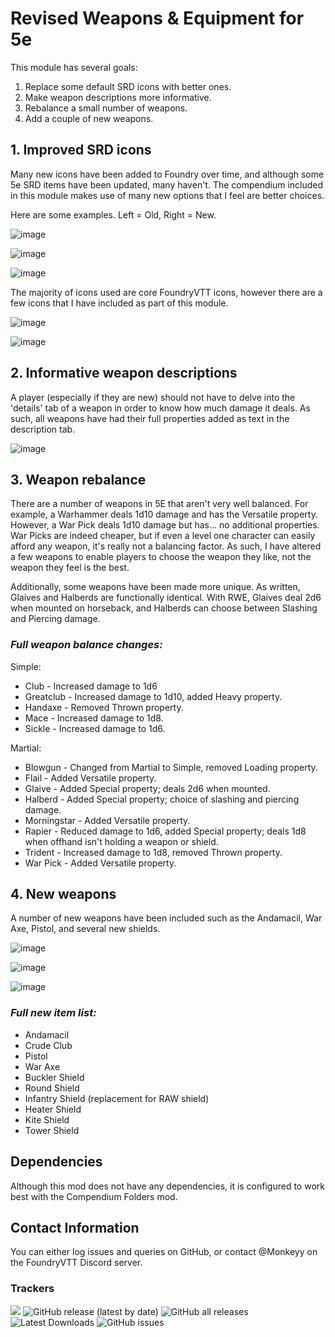 # Revised Weapons & Equipment for 5e

This module has several goals:

1. Replace some default SRD icons with better ones.
2. Make weapon descriptions more informative.
3. Rebalance a small number of weapons.
4. Add a couple of new weapons.

## 1. Improved SRD icons

Many new icons have been added to Foundry over time, and although some 5e SRD items have been updated, many haven't. The compendium included in this module makes use of many new options that I feel are better choices.

Here are some examples. Left = Old, Right = New.

![image](https://user-images.githubusercontent.com/66137312/149814963-0b3e9f18-4351-4058-aea6-ad30c9b90486.png)

![image](https://user-images.githubusercontent.com/66137312/150981849-f03a0a75-1001-4a0e-ac38-a90a19a17c2f.png)

![image](https://user-images.githubusercontent.com/66137312/150982246-0114d5b3-b7e4-4bd4-afe4-badb0889cc02.png)

The majority of icons used are core FoundryVTT icons, however there are a few icons that I have included as part of this module.

![image](https://user-images.githubusercontent.com/66137312/149815153-2c0c2b83-4046-4034-8dbc-b4694bccb25a.png)

![image](https://user-images.githubusercontent.com/66137312/149816416-f73fed1a-e056-4387-9c91-22b76268f844.png)

## 2. Informative weapon descriptions

A player (especially if they are new) should not have to delve into the 'details' tab of a weapon in order to know how much damage it deals. As such, all weapons have had their full properties added as text in the description tab.

![image](https://user-images.githubusercontent.com/66137312/149817475-345fc866-2536-4250-8632-c5cad8e919d4.png)

## 3. Weapon rebalance

There are a number of weapons in 5E that aren't very well balanced. For example, a Warhammer deals 1d10 damage and has the Versatile property. However, a War Pick deals 1d10 damage but has... no additional properties. War Picks are indeed cheaper, but if even a level one character can easily afford any weapon, it's really not a balancing factor. As such, I have altered a few weapons to enable players to choose the weapon they like, not the weapon they feel is the best.

Additionally, some weapons have been made more unique. As written, Glaives and Halberds are functionally identical. With RWE, Glaives deal 2d6 when mounted on horseback, and Halberds can choose between Slashing and Piercing damage.

### _Full weapon balance changes:_

Simple:

- Club - Increased damage to 1d6
- Greatclub - Increased damage to 1d10, added Heavy property.
- Handaxe - Removed Thrown property.
- Mace - Increased damage to 1d8.
- Sickle - Increased damage to 1d6.

Martial:

- Blowgun - Changed from Martial to Simple, removed Loading property.
- Flail - Added Versatile property.
- Glaive - Added Special property; deals 2d6 when mounted.
- Halberd - Added Special property; choice of slashing and piercing damage.
- Morningstar - Added Versatile property.
- Rapier - Reduced damage to 1d6, added Special property; deals 1d8 when offhand isn't holding a weapon or shield.
- Trident - Increased damage to 1d8, removed Thrown property.
- War Pick - Added Versatile property.

## 4. New weapons
  
A number of new weapons have been included such as the Andamacil, War Axe, Pistol, and several new shields.
  
![image](https://user-images.githubusercontent.com/66137312/149818623-881affe7-97a8-41d2-9830-b973c02ab2e7.png)

![image](https://user-images.githubusercontent.com/66137312/150355221-c646e123-34b7-428b-91f1-fe79091b7daa.png)

![image](https://user-images.githubusercontent.com/66137312/149820846-36451ee4-a4ec-4747-b9dd-b86929e91e1f.png)

### _Full new item list:_

- Andamacil
- Crude Club
- Pistol
- War Axe
- Buckler Shield
- Round Shield
- Infantry Shield (replacement for RAW shield)
- Heater Shield
- Kite Shield
- Tower Shield

## Dependencies

Although this mod does not have any dependencies, it is configured to work best with the Compendium Folders mod.

## Contact Information

You can either log issues and queries on GitHub, or contact @Monkeyy on the FoundryVTT Discord server.

### Trackers

![](https://img.shields.io/badge/Foundry-v9-informational) ![GitHub release (latest by date)](https://img.shields.io/github/v/release/M0nk3yy/RWE) ![GitHub all releases](https://img.shields.io/github/downloads/M0nk3yy/RWE/total) ![Latest Downloads](https://img.shields.io/github/downloads/M0nk3yy/RWE/latest/total)   ![GitHub issues](https://img.shields.io/github/issues-raw/M0nk3yy/RWE) 
